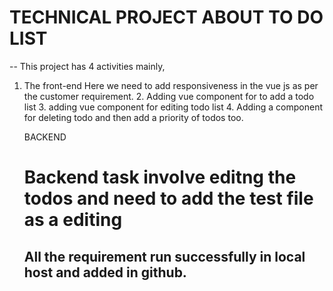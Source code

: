 # TECHNICAL PROJECT ABOUT TO DO LIST

   -- This project has 4 activities mainly,
   1. The front-end
       Here we need to add responsiveness in the vue js as per the customer requirement.
       2. Adding vue component for to add a todo list
       3. adding vue component for editing todo list
       4. Adding a component for deleting todo and then add a priority of  todos too.



       BACKEND


       # Backend task involve editng the todos and need to add the test file as a editing 

       ## All the requirement run successfully in local host and added in github.